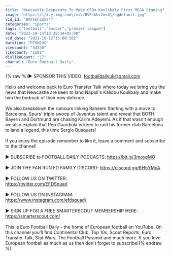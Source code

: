 ```yaml
---
title: "Newcastle Desperate To Make €50m Koulibaly First MEGA Signing?! | Euro Transfer Talk"
image: "https:\/\/i.ytimg.com\/vi\/BVPskhz2ms4\/hqdefault.jpg"
vid_id: "BVPskhz2ms4"
categories: "Sports"
tags: ["football","soccer","premier league"]
date: "2021-10-13T18:35:34+03:00"
vid_date: "2021-10-12T15:00:10Z"
duration: "PT9M23S"
viewcount: "34520"
likeCount: "1201"
dislikeCount: "17"
channel: "Euro Football Daily"
---
```

{% raw %}► SPONSOR THIS VIDEO: footballdailyuk@gmail.com<br /><br />Hello and welcome back to Euro Transfer Talk where today we bring you the news that Newcastle are keen to land Napoli's Kalidou Koulibaly and make him the bedrock of their new defence. <br /><br />We also breakdown the rumours linking Raheem Sterling with a move to Barcelona, Spurs' triple swoop of Juventus talent and reveal that BOTH Bayern and Dortmund are chasing Karim Adeyemi. As if that wasn't enough we also explain that Pep Guardiola is keen to raid his former club Barcelona to land a legend, this time Sergio Busquets! <br /><br />If you enjoy the episode remember to like it, leave a comment and subscribe to the channel! <br /><br />► SUBSCRIBE to FOOTBALL DAILY PODCASTS: <a rel="nofollow" target="blank" href="https://bit.ly/3moyeMO">https://bit.ly/3moyeMO</a><br /><br />► JOIN THE FAN RUN FD FAMILY DISCORD: <a rel="nofollow" target="blank" href="https://discord.gg/KH5YMxA">https://discord.gg/KH5YMxA</a><br /><br />► FOLLOW US ON TWITTER:<br /><a rel="nofollow" target="blank" href="https://twitter.com/EFDSquad">https://twitter.com/EFDSquad</a><br /><br />► FOLLOW US ON INSTAGRAM: <br /><a rel="nofollow" target="blank" href="https://www.instagram.com/efdsquad/">https://www.instagram.com/efdsquad/</a><br /><br />► SIGN UP FOR A FREE SMARTERSCOUT MEMBERSHIP HERE: <a rel="nofollow" target="blank" href="https://smarterscout.com/">https://smarterscout.com/</a><br /><br />This is Euro Football Daily - the home of European football on YouTube. On this channel you'll find Continental Club, Top 10s, Scout Reports, Euro Transfer Talk, Stat Wars, The Football Pyramid and much more. If you love European football as much as us then don't forget to subscribe!{% endraw %}
